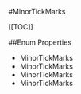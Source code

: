 #MinorTickMarks

[[TOC]]

##Enum Properties 

* MinorTickMarks
* MinorTickMarks
* MinorTickMarks
* MinorTickMarks